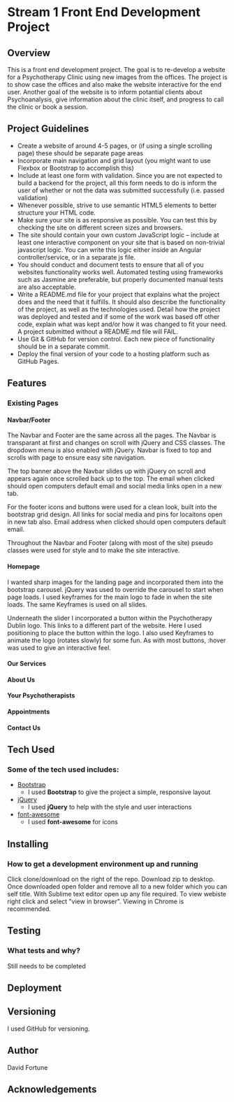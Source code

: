 # Stream 1 Front End Development Project 
 
## Overview

This is a front end development project. The goal is to re-develop a website for a Psychotherapy Clinic using new images from the offices. The project is to show case the offices and also make the website interactive for the end user. Another goal of the website is to inform potantial clients about Psychoanalysis, give information about the clinic itself, and progress to call the clinic or book a session. 

## Project Guidelines
- Create a website of around 4-5 pages, or (if using a single scrolling page) these should be separate page areas
- Incorporate main navigation and grid layout (you might want to use Flexbox or Bootstrap to accomplish this)
- Include at least one form with validation. Since you are not expected to build a backend for the project, all this form needs to do is inform the user of whether or not the data was submitted successfully (i.e. passed validation)
- Whenever possible, strive to use semantic HTML5 elements to better structure your HTML code.
- Make sure your site is as responsive as possible. You can test this by checking the site on different screen sizes and browsers.
- The site should contain your own custom JavaScript logic – include at least one interactive component on your site that is based on non-trivial javascript logic. You can write this logic either inside an Angular controller/service, or in a separate js file.
- You should conduct and document tests to ensure that all of you websites functionality works well. Automated testing using frameworks such as Jasmine are preferable, but properly documented manual tests are also acceptable.
- Write a README.md file for your project that explains what the project does and the need that it fulfills. It should also describe the functionality of the project, as well as the technologies used. Detail how the project was deployed and tested and if some of the work was based off other code, explain what was kept and/or how it was changed to fit your need. A project submitted without a README.md file will FAIL.
- Use Git & GitHub for version control. Each new piece of functionality should be in a separate commit.
- Deploy the final version of your code to a hosting platform such as GitHub Pages.
 
## Features
 
### Existing Pages
#### Navbar/Footer
The Navbar and Footer are the same across all the pages. The Navbar is transparant at first and changes on scroll with jQuery and CSS classes. The dropdown menu is also enabled with jQuery. Navbar is fixed to top and scrolls with page to ensure easy site navigation. 

The top banner above the Navbar slides up with jQuery on scroll and appears again once scrolled back up to the top. The email when clicked should open computers default email and social media links open in a new tab. 

For the footer icons and buttons were used for a clean look, built into the bootstrap grid design. All links for social media and pins for locaitons open in new tab also. Email address when clicked should open computers default email. 

Throughout the Navbar and Footer (along with most of the site) pseudo classes were used for style and to make the site interactive. 

#### Homepage
I wanted sharp images for the landing page and incorporated them into the bootstrap carousel. jQuery was used to override the carousel to start when page loads.
I used keyframes for the main logo to fade in when the site loads. The same Keyframes is used on all slides. 

Underneath the slider I incorporated a button within the Psychotherapy Dublin logo. This links to a different part of the website. Here I used positioning to place the button within the logo. I also used Keyframes to animate the logo (rotates slowly) for some fun. As with most buttons, :hover was used to give an interactive feel.



#### Our Services
#### About Us
#### Your Psychotherapists
#### Appointments
#### Contact Us
 
## Tech Used
### Some of the tech used includes:
- [Bootstrap](http://getbootstrap.com/)
    - I used **Bootstrap** to give the project a simple, responsive layout
- [jQuery](https://www.jquery.com/)
    - I used **jQuery** to help with the style and user interactions
- [font-awesome](http://fontawesome.io/)
    - I used **font-awesome** for icons 

## Installing
### How to get a development environment up and running
Click clone/download on the right of the repo. Download zip to desktop. Once downloaded open folder and remove all to a new folder which you can self title. With Sublime text editor open up any file required. To view webiste right click and select "view in browser". Viewing in Chrome is recommended.

## Testing
### What tests and why?
Still needs to be completed

## Deployment 

## Versioning
I used GitHub for versioning. 

## Author
David Fortune

## Acknowledgements